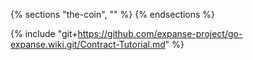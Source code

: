 {% sections "the-coin", "" %}
{% endsections %}

{% include "git+https://github.com/expanse-project/go-expanse.wiki.git/Contract-Tutorial.md" %}
